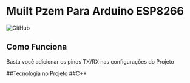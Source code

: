 # Muilt Pzem Para Arduino ESP8266
![GitHub](https://img.shields.io/github/license/GustavoAtilio/Multi_Pzem?style=flat-square)
## Como Funciona
Basta você adicionar os pinos TX/RX nas configurações do Projeto

##Tecnologia no Projeto
##C++
